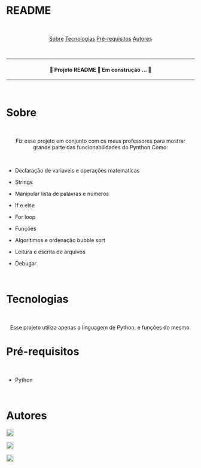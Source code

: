 # README

<br>

<p align="center">
<a href="#sobre">Sobre</a>
<a href="#tecnologias">Tecnologias</a>
<a href="#pré-requisitos">Pré-requisitos</a>
<a href="#autores">Autores</a>
</p> 

<br>

---

<h4 align="center">
  🚧  Projeto README 🚀 Em construção ...  🚧
</h4>

---

<br>

# Sobre

<br>

<p align="center">Fiz esse projeto em conjunto com os meus professores para mostrar grande parte das funcionabilidades do Pynthon Como:</p>

<br>

- Declaração de variaveis e operações matematicas

- Strings 

- Manipular lista de palavras e números 

- If e else

- For loop

* Funções

- Algorítimos e ordenação bubble sort 

- Leitura e escrita de arquivos 

- Debugar

<br>

# Tecnologias

<br>

<p align="center">Esse projeto utiliza apenas a linguagem de Python, e funções do mesmo.

<br>

# Pré-requisitos

<br>

- Python

<br>

# Autores

<p dir="auto">
  <a href="https://www.linkedin.com/in/guilherme-henrique-09aa271b3/" rel="nofollow">
<img src="https://user-images.githubusercontent.com/102703306/173641264-3b44f064-897b-4fe3-9149-5992d5e9ffa3.png" alt="LinkedIn Badge" data-canonical-src="https://img.shields.io/badge/-Guigui5840-blue?style=flat-square&amp;logo=Linkedin&amp;logoColor=white&amp;link=https://www.linkedin.com/in/guilherme-henrique-09aa271b3/" style="max-width: 100% width="93" height="20">

<p dir="auto">
  <a href="https://www.linkedin.com/in/jos%C3%A9-pedro-de-santana-neto/" rel="nofollow">
<img src="https://user-images.githubusercontent.com/102703306/173657064-082a4f58-dcfc-4864-acad-5d93a3462367.png" alt="LinkedIn Badge" data-canonical-src="https://img.shields.io/badge/-joseneto-blue?style=flat-square&amp;logo=Linkedin&amp;logoColor=white&amp;link=https://www.linkedin.com/in/jos%C3%A9-pedro-de-santana-neto/" style="max-width: 100% width="93" height="20">
    
<p dir="auto">
  <a href="https://www.linkedin.com/in/guilherme-henrique-09aa271b3/" rel="nofollow">
<img src="https://user-images.githubusercontent.com/102703306/173641264-3b44f064-897b-4fe3-9149-5992d5e9ffa3.png" alt="LinkedIn Badge" data-canonical-src="https://img.shields.io/badge/-Guigui5840-blue?style=flat-square&amp;logo=Linkedin&amp;logoColor=white&amp;link=https://www.linkedin.com/in/guilherme-henrique-09aa271b3/" style="max-width: 100% width="93" height="20">
